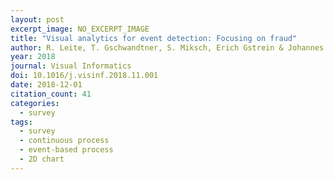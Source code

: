 ```yaml
---
layout: post
excerpt_image: NO_EXCERPT_IMAGE
title: "Visual analytics for event detection: Focusing on fraud"
author: R. Leite, T. Gschwandtner, S. Miksch, Erich Gstrein & Johannes Kuntner
year: 2018
journal: Visual Informatics
doi: 10.1016/j.visinf.2018.11.001
date: 2018-12-01
citation_count: 41
categories:
  - survey
tags:
  - survey
  - continuous process
  - event-based process
  - 2D chart
---
```

